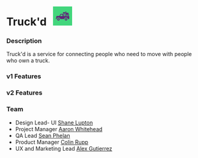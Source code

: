 # Truck'd <img src='./src/logo.png' style='height: 50px; margin-left:10px;'>

### Description

Truck'd is a service for connecting people who need to move with people who own a truck.

### v1 Features

### v2 Features

### Team

- Design Lead- UI [Shane Lupton](https://github.com/slupton89)
- Project Manager [Aaron Whitehead](https://github.com/WhiteheadAaron)
- QA Lead [Sean Phelan](https://github.com/phelan97)
- Product Manager [Colin Rupp](https://github.com/rupp-colin)
- UX and Marketing Lead [Alex Gutierrez](https://github.com/alexgutes)
